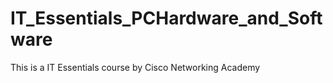 # IT_Essentials_PCHardware_and_Software
This is a IT Essentials course by Cisco Networking Academy 
